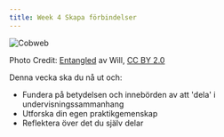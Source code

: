 ```yaml
---
title: Week 4 Skapa förbindelser
---
```



![Cobweb][1]

Photo Credit: [Entangled][2] av Will, [CC BY 2.0][3]


Denna vecka ska du nå ut och:

 - Fundera på betydelsen och innebörden av att 'dela' i undervisningssammanhang 
 - Utforska din egen praktikgemenskap
 - Reflektera över det du själv delar


  [1]: http://s1.postimg.org/bloysjv1b/8494137508_10c7eac9c3_z.jpg
  [2]: https://www.flickr.com/photos/bongonian/8494137508/
  [3]: https://creativecommons.org/licenses/by/2.0/
